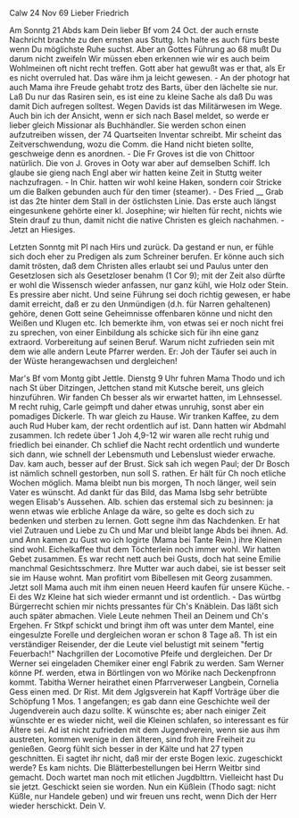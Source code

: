  Calw 24 Nov 69
Lieber Friedrich

Am Sonntg 21 Abds kam Dein lieber Bf vom 24 Oct. der auch ernste Nachricht brachte zu den ernsten aus Stuttg. Ich halte es auch fürs beste wenn Du möglichste Ruhe suchst. Aber an Gottes Führung ao 68 mußt Du darum nicht zweifeln Wir müssen eben erkennen wie wir es auch beim Wohlmeinen oft nicht recht treffen. Gott aber hat gewußt was er that, als Er es nicht overruled hat. Das wäre ihm ja leicht gewesen. - An der photogr hat auch Mama ihre Freude gehabt trotz des Barts, über den lächelte sie nur. Laß Du nur das Rasiren sein, es ist eine zu kleine Sache als daß Du was damit Dich aufregen solltest. Wegen Davids ist das Militärwesen im Wege. Auch bin ich der Ansicht, wenn er sich nach Basel meldet, so werde er lieber gleich Missionar als Buchhändler. Sie werden schon einen aufzutreiben wissen, der 74 Quartseiten Inventar schreibt. Mir scheint das Zeitverschwendung, wozu die Comm. die Hand nicht bieten sollte, geschweige denn es anordnen. - Die Fr Groves ist die von Chittoor natürlich. Die von J. Groves in Ooty war aber auf demselben Schiff. Ich glaube sie gieng nach Engl aber wir hatten keine Zeit in Stuttg weiter nachzufragen. - In Chir. hatten wir wohl keine Haken, sondern coir Stricke um die Balken gebunden auch für den timer (steamer). - Des Fried __ Grab ist das 2te hinter dem Stall in der östlichsten Linie. Das erste auch längst eingesunkene gehörte einer kl. Josephine; wir hielten für recht, nichts wie Stein drauf zu thun, damit nicht die native Christen es gleich nachahmen. - Jetzt an Hiesiges.

Letzten Sonntg mit Pl nach Hirs und zurück. Da gestand er nun, er fühle sich doch eher zu Predigen als zum Schreiner berufen. Er könne auch sich damit trösten, daß dem Christen alles erlaubt sei und Paulus unter den Gesetzlosen sich als Gesetzloser benahm (1 Cor 9); mit der Zeit also dürfte er wohl die Wissensch wieder anfassen, nur ganz kühl, wie Holz oder Stein. Es pressire aber nicht. Und seine Führung sei doch richtig gewesen, er habe damit erreicht, daß er zu den Unmündigen (d.h. für Narren gehaltenen) gehöre, denen Gott seine Geheimnisse offenbaren könne und nicht den Weißen und Klugen etc. Ich bemerkte ihm, von etwas sei er noch nicht frei zu sprechen, von einer Einbildung als schicke sich für ihn eine ganz extraord. Vorbereitung auf seinen Beruf. Warum nicht zufrieden sein mit dem wie alle andern Leute Pfarrer werden. Er: Joh der Täufer sei auch in der Wüste herangewachsen und dergleichen!

Mar's Bf vom Montg gibt Jettle. Dienstg 9 Uhr fuhren Mama Thodo und ich nach St über Ditzingen, Jettchen stand mit Kutsche bereit, uns gleich hinzuführen. Wir fanden Ch besser als wir erwartet hatten, im Lehnsessel. M recht ruhig, Carle geimpft und daher etwas unruhig, sonst aber ein pomadiges Dickerle. Th war gleich zu Hause. Wir tranken Kaffee, zu dem auch Rud Huber kam, der recht ordentlich auf ist. Dann hatten wir Abdmahl zusammen. Ich redete über 1 Joh 4,9-12 wir waren alle recht ruhig und friedlich bei einander. Ch schlief die Nacht recht ordentlich und wunderte sich dann, wie schnell der Lebensmuth und Lebenslust wieder erwache. Dav. kam auch, besser auf der Brust. Sick sah ich wegen Paul; der Dr Bosch ist nämlich schnell gestorben, nun soll S. rathen. Er hält für Ch noch etliche Wochen möglich. Mama bleibt nun bis morgen, Th noch länger, weil sein Vater es wünscht. Ad dankt für das Bild, das Mama Isbg sehr betrübte wegen Elisab's Aussehen. Alb. schien das erstemal sich zu besinnen: ja wenn etwas wie erbliche Anlage da wäre, so gelte es doch sich zu bedenken und sterben zu lernen. Gott segne ihm das Nachdenken. Er hat viel Zutrauen und Liebe zu Ch und Mar und bleibt lange Abds bei ihnen. Ad. und Ann kamen zu Gust wo ich logirte (Mama bei Tante Rein.) ihre Kleinen sind wohl. Eichelkaffee thut dem Töchterlein noch immer wohl. Wir hatten Gebet zusammen. Es war recht nett auch bei Gusts, doch hat seine Emilie manchmal Gesichtsschmerz. Ihre Mutter war auch dabei, sie ist besser seit sie im Hause wohnt. Man profitirt vom Bibellesen mit Georg zusammen. Jetzt soll Mama auch mit ihm einen neuen Heerd kaufen für unsere Küche. - Ei des Wz Kleine hat sich wieder ermannt und ist ordentlich. - Das würtbg Bürgerrecht schien mir nichts pressantes für Ch's Knäblein. Das läßt sich auch später abmachen. Viele Leute nehmen Theil an Deinem und Ch's Ergehen. Fr Stkpf schickt und bringt ihm oft was unter dem Mantel, eine eingesulzte Forelle und dergleichen woran er schon 8 Tage aß. Th ist ein verständiger Reisender, der die Leute viel belustigt mit seinem "fertig Feuerbach!" Nachgrillen der Locomotive Pfeife und dergleichen. Der Dr Werner sei eingeladen Chemiker einer engl Fabrik zu werden. Sam Werner könne Pf. werden, etwa in Börtlingen von wo Mörike nach Deckenpfronn kommt. Tabitha Werner heirathet einen Pfarrverweser Langbein, Cornelia Gess einen med. Dr Rist. Mit dem Jglgsverein hat Kapff Vorträge über die Schöpfung 1 Mos. 1 angefangen; es gab dann eine Geschichte weil der Jugendverein auch dazu sollte. K wünschte es; aber nach einiger Zeit wünschte er es wieder nicht, weil die Kleinen schlafen, so interessant es für Ältere sei. Ad ist nicht zufrieden mit dem Jugendverein, wenn sie aus ihm austreten, kommen wenige in den älteren, sind froh ihre Freiheit zu genießen. Georg fühlt sich besser in der Kälte und hat 27 typen geschnitten. Ei sagtet ihr nicht, daß mir der erste Bogen lexic. zugeschickt werde? Es kam nichts. Die Blätterbestellungen bei Herrn Weitbr sind gemacht. Doch wartet man noch mit etlichen Jugdblttrn. Vielleicht hast Du sie jetzt. Geschickt seien sie worden. Nun ein Küßlein (Thodo sagt: nicht Küßle, nur Handele geben) und wir freuen uns recht, wenn Dich der Herr wieder herschickt.
 Dein V.
